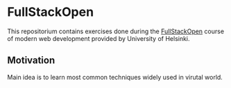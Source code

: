 # FullStackOpen

This repositorium contains exercises done during the [FullStackOpen](http://fullstackopen.com/en) course of modern web development provided by University of Helsinki.

## Motivation

Main idea is to learn most common techniques widely used in virutal world.
